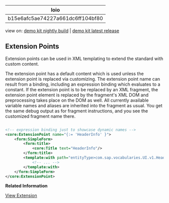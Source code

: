 <!-- loiob15e6afc5ae74227a661dc6ff104bf80 -->

| loio |
| -----|
| b15e6afc5ae74227a661dc6ff104bf80 |

<div id="loio">

view on: [demo kit nightly build](https://openui5nightly.hana.ondemand.com/#/topic/b15e6afc5ae74227a661dc6ff104bf80) | [demo kit latest release](https://openui5.hana.ondemand.com/#/topic/b15e6afc5ae74227a661dc6ff104bf80)</div>

## Extension Points

Extension points can be used in XML templating to extend the standard with custom content.

The extension point has a default content which is used unless the extension point is replaced via customizing. The extension point name can result from a binding, including an expression binding which evaluates to a constant. If the extension point is to be replaced by an XML fragment, the extension point element is replaced by the fragment's XML DOM and preprocessing takes place on the DOM as well. All currently available variable names and aliases are inherited into the fragment as usual. You get the same debug output as for fragment instructions, and you see the customized fragment name there.

``` xml

<!-- expression binding just to showcase dynamic names -->
<core:ExtensionPoint name="{:= 'HeaderInfo' }">
    <form:SimpleForm>
        <form:title>
            <core:Title text="HeaderInfo"/>
        </form:title>
        <template:with path="entityType>com.sap.vocabularies.UI.v1.HeaderInfo">
            <!-- ... -->
        </template:with>
    </form:SimpleForm>
</core:ExtensionPoint>

```

**Related Information**  


[View Extension](View_Extension_403c050.md "OpenUI5 uses extension points for extending standard views with custom content. The assignment of a custom view to an extension point is done in component customizing.")

